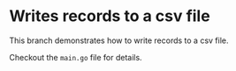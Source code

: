 # Writes records to a csv file
This branch demonstrates how to write records to a csv file.

Checkout the `main.go` file for details.
